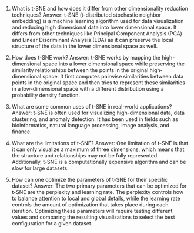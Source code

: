 1. What is t-SNE and how does it differ from other dimensionality reduction techniques? 
Answer: t-SNE (t-distributed stochastic neighbor embedding) is a machine learning algorithm used for data visualization and reducing high dimensional data into lower dimensional space. It differs from other techniques like Principal Component Analysis (PCA) and Linear Discriminant Analysis (LDA) as it can preserve the local structure of the data in the lower dimensional space as well.

2. How does t-SNE work? 
Answer: t-SNE works by mapping the high-dimensional space into a lower dimensional space while preserving the similarity relationships between the points in the original high-dimensional space. It first computes pairwise similarities between data points in the original space and then tries to represent these similarities in a low-dimensional space with a different distribution using a probability density function.

3. What are some common uses of t-SNE in real-world applications? 
Answer: t-SNE is often used for visualizing high-dimensional data, data clustering, and anomaly detection. It has been used in fields such as bioinformatics, natural language processing, image analysis, and finance.

4. What are the limitations of t-SNE? 
Answer: One limitation of t-SNE is that it can only visualize a maximum of three dimensions, which means that the structure and relationships may not be fully represented. Additionally, t-SNE is a computationally expensive algorithm and can be slow for large datasets.

5. How can one optimize the parameters of t-SNE for their specific dataset? 
Answer: The two primary parameters that can be optimized for t-SNE are the perplexity and learning rate. The perplexity controls how to balance attention to local and global details, while the learning rate controls the amount of optimization that takes place during each iteration. Optimizing these parameters will require testing different values and comparing the resulting visualizations to select the best configuration for a given dataset.